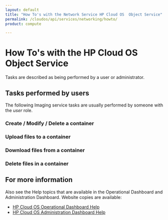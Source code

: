 ```yaml
---
layout: default
title: "How To's with the Network Service HP Cloud OS  Object Service"
permalink: /cloudos/api/services/networking/howto/
product: compute

---
```

# How To's with the HP Cloud OS Object Service #

<!-- Taken from http://wiki.hpcloud.net/display/core/Core+Edition+Use+cases#CoreEditionUsecases-OverCloud -->

Tasks are described as being performed by a user or administrator.

## Tasks performed by users ##

The following Imaging service tasks are usually performed by someone with the *user* role.

### Create / Modify / Delete a container

### Upload files to a container

### Download files from a container

### Delete files in a container

	
## For more information ##

Also see the Help topics that are available in the Operational Dashboard and Administration Dashboard.  Website copies are available:

* [HP Cloud OS Operational Dashboard Help](/cloudos/manage/operational-dashboard/)
* [HP Cloud OS Administration Dashboard Help](/cloudos/manage/administration-dashboard/)